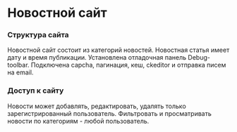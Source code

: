 # Новостной сайт

### Структура сайта
Новостной сайт состоит из категорий новостей. Новостная статья имеет дату и время публикации. Установлена отладочная панель Debug-toolbar. Подключена capcha, 
пагинация, кеш, ckeditor и отправка писем на email.
### Доступ к сайту
Новости может добавлять, редактировать, удалять только зарегистрированный пользователь. Фильтровать и просматривать 
новости по категориям - любой пользователь. 
